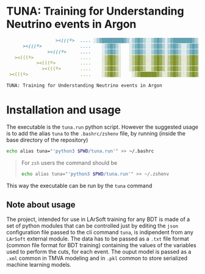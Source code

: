 # TUNA: Training for Understanding Neutrino events in Argon

```markdown
                  ><(((º>  .... ░▒▓████████▓▒░▒▓█▓▒░░▒▓█▓▒░▒▓███████▓▒░ ░▒▓██████▓▒░  
      ><(((º>              ....    ░▒▓█▓▒░   ░▒▓█▓▒░░▒▓█▓▒░▒▓█▓▒░░▒▓█▓▒░▒▓█▓▒░░▒▓█▓▒░  
               ><(((º>     ....    ░▒▓█▓▒░   ░▒▓█▓▒░░▒▓█▓▒░▒▓█▓▒░░▒▓█▓▒░▒▓█▓▒░░▒▓█▓▒░  
   ><(((º>                 ....    ░▒▓█▓▒░   ░▒▓█▓▒░░▒▓█▓▒░▒▓█▓▒░░▒▓█▓▒░▒▓████████▓▒░  
           ><(((º>         ....    ░▒▓█▓▒░   ░▒▓█▓▒░░▒▓█▓▒░▒▓█▓▒░░▒▓█▓▒░▒▓█▓▒░░▒▓█▓▒░  
             ><(((º>       ....    ░▒▓█▓▒░   ░▒▓█▓▒░░▒▓█▓▒░▒▓█▓▒░░▒▓█▓▒░▒▓█▓▒░░▒▓█▓▒░  
 ><(((º>                   ....    ░▒▓█▓▒░    ░▒▓██████▓▒░░▒▓█▓▒░░▒▓█▓▒░▒▓█▓▒░░▒▓█▓▒░ 

TUNA: Training for Understanding Neutrino events in Argon
```

# Installation and usage

The executable is the `tuna.run` python script. However the suggested usage is to add the alias `tuna` to the `.bashrc/zshenv` file, by running (inside the base directory of the repository)
```bash
echo alias tuna="'python3 $PWD/tuna.run'" >> ~/.bashrc
```

> For `zsh` users the command should be 
> ```bash
> echo alias tuna="'python3 $PWD/tuna.run'" >> ~/.zshenv
> ```

This way the executable can be run by the `tuna` command

## Note about usage

The project, intended for use in LArSoft training for any  BDT is made of a set of python modules that can be controlled just by editing the `json` configuration file passed to the cli command `tuna`, is indipendent from any `LArSoft` external module. The data has to be passed as a `.txt` file format (common file format for BDT training) containing the values of the variables used to perform the cuts, for each event. The ouput model is passed as a `.xml` common in TMVA modeling and in `.pkl` common to store serialized machine learning models. 